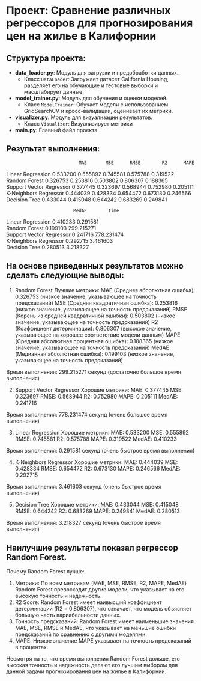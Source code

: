 # Проект: Сравнение различных регрессоров для прогнозирования цен на жилье в Калифорнии

## Структура проекта:

- **data_loader.py**: Модуль для загрузки и предобработки данных.
    - Класс `DataLoader`: Загружает датасет California Housing, разделяет его на обучающие и тестовые выборки и масштабирует данные.
- **model_trainer.py**: Модуль для обучения и оценки моделей.
    - Класс `ModelTrainer`: Обучает модели с использованием GridSearchCV и кросс-валидации, оценивает их метрики.
- **visualizer.py**: Модуль для визуализации результатов.
    - Класс `Visualizer`: Визуализирует метрики
- **main.py**: Главный файл проекта.

## Результат выполнения:
                               MAE       MSE      RMSE        R2      MAPE
Linear Regression         0.533200  0.555892  0.745581  0.575788  0.319522   
Random Forest             0.326753  0.253816  0.503802  0.806307  0.188365   
Support Vector Regressor  0.377445  0.323697  0.568944  0.752980  0.205111   
K-Neighbors Regressor     0.444039  0.428334  0.654472  0.673130  0.246566   
Decision Tree             0.433044  0.415048  0.644242  0.683269  0.249841   

                             MedAE        Time  
Linear Regression         0.410233    0.291581  
Random Forest             0.199103  299.215271  
Support Vector Regressor  0.241716  778.231474  
K-Neighbors Regressor     0.292715    3.461603  
Decision Tree             0.280513    3.218327

## На основе приведенных результатов можно сделать следующие выводы:
1. Random Forest
Лучшие метрики:
MAE (Средняя абсолютная ошибка): 0.326753 (низкое значение, указывающее на точность предсказаний)
MSE (Средняя квадратичная ошибка): 0.253816 (низкое значение, указывающее на точность предсказаний)
RMSE (Корень из средней квадратичной ошибки): 0.503802 (низкое значение, указывающее на точность предсказаний)
R2 (Коэффициент детерминации): 0.806307 (высокое значение, указывающее на хорошее соответствие модели данным)
MAPE (Средняя абсолютная процентная ошибка): 0.188365 (низкое значение, указывающее на точность предсказаний)
MedAE (Медианная абсолютная ошибка): 0.199103 (низкое значение, указывающее на точность предсказаний)

Время выполнения:
299.215271 секунд (достаточно большое время выполнения)

2. Support Vector Regressor
Хорошие метрики:
MAE: 0.377445
MSE: 0.323697
RMSE: 0.568944
R2: 0.752980
MAPE: 0.205111
MedAE: 0.241716

Время выполнения:
778.231474 секунд (очень большое время выполнения)

3. Linear Regression
Хорошие метрики:
MAE: 0.533200
MSE: 0.555892
RMSE: 0.745581
R2: 0.575788
MAPE: 0.319522
MedAE: 0.410233

Время выполнения:
0.291581 секунд (очень быстрое время выполнения)

4. K-Neighbors Regressor
Хорошие метрики:
MAE: 0.444039
MSE: 0.428334
RMSE: 0.654472
R2: 0.673130
MAPE: 0.246566
MedAE: 0.292715

Время выполнения:
3.461603 секунд (очень быстрое время выполнения)

5. Decision Tree
Хорошие метрики:
MAE: 0.433044
MSE: 0.415048
RMSE: 0.644242
R2: 0.683269
MAPE: 0.249841
MedAE: 0.280513

Время выполнения:
3.218327 секунд (очень быстрое время выполнения)


## Наилучшие результаты показал регрессор Random Forest.

Почему Random Forest лучше:
1. Метрики: По всем метрикам (MAE, MSE, RMSE, R2, MAPE, MedAE) Random Forest превосходит другие модели, что указывает на его высокую точность и надежность.
2. R2 Score: Random Forest имеет наивысший коэффициент детерминации (R2 = 0.806307), что означает, что модель объясняет большую часть вариабельности данных.
3. Точность предсказаний: Random Forest имеет наименьшие значения MAE, MSE, RMSE и MedAE, что указывает на меньшие ошибки предсказаний по сравнению с другими моделями.
4. MAPE: Низкое значение MAPE указывает на точность предсказаний в процентах.

Несмотря на то, что время выполнения Random Forest дольше, его высокая точность и надежность делают его лучшим выбором для данной задачи прогнозирования цен на жилье в Калифорнии.